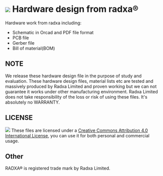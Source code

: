 ![](http://www.oshwa.org/wp-content/uploads/2014/03/oshw-logo-100-px.png)
Hardware design from radxa®
=========================
Hardware work from radxa including:

* Schematic in Orcad and PDF file format
* PCB file
* Gerber file
* Bill of material(BOM)

NOTE
--------
We release these hardware design file in the purpose of study and evaluation. These hardware design files, material lists etc are tested and massively produced by Radxa Limited and proven working but we can not guarantee it works under other manufacturing environment. Radxa Limited does not take responsibility of the loss or risk of using these files. It's absolutely no WARRANTY.

LICENSE
----------

![](https://i.creativecommons.org/l/by/4.0/88x31.png)
These files are licensed under a [Creative Commons Attribution 4.0 International License](http://creativecommons.org/licenses/by/4.0/), you can use it for both personal and commercial usage.

Other
-------
RADXA® is registered trade mark by Radxa Limited.
